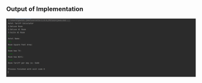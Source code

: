 ### Output of Implementation

![](https://github.com/AdityaGautam05/LLTS-JAVA-OOPS-255955/blob/main/Images/A2Q2.PNG)
